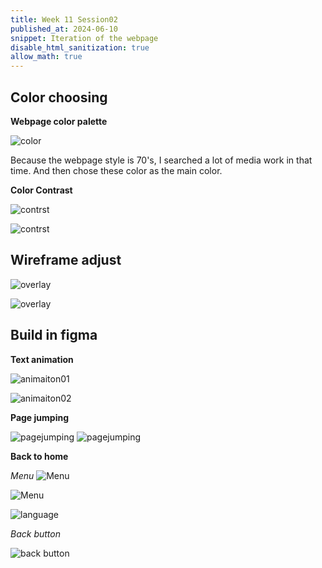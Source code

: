 ```yaml
---
title: Week 11 Session02
published_at: 2024-06-10
snippet: Iteration of the webpage 
disable_html_sanitization: true
allow_math: true
---
```


## Color choosing
**Webpage color palette**

![color](/w11s02/Custom%20Palette.png)

Because the webpage style is 70's, I searched a lot of media work in that time. And then chose these color as the main color.



**Color Contrast**

![contrst](/w11s02/contrst01.png)

![contrst](/w11s02/contrast0w.png)

## Wireframe adjust
![overlay](/w11s02/overlaymac.png)

![overlay](/w11s02/overlayiphone.png)

## Build in figma

**Text animation**

![animaiton01](/w11s02/animation01.png)

![animaiton02](/w11s02/animation02.png)

**Page jumping**

![pagejumping](/w11s02/page%20jumping.png)
![pagejumping](/w11s02/page%20jumping02.png)

**Back to home**

*Menu*
![Menu](/w11s02/menu01.png)

![Menu](/w11s02/menu02.png)

![language](/w11s02/language%20page.png)

*Back button*

![back button](/w11s02/back%20button.png)
